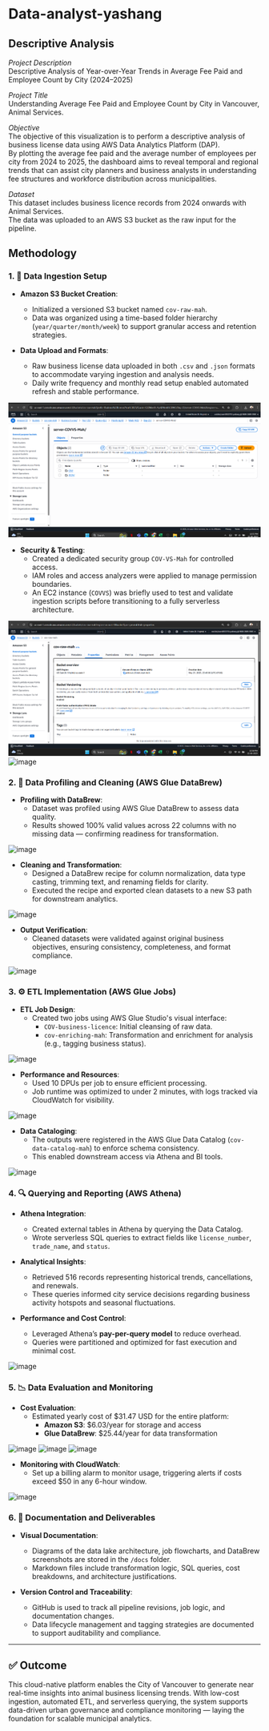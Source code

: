 # Data-analyst-yashang

## Descriptive Analysis

*Project Description*  
Descriptive Analysis of Year-over-Year Trends in Average Fee Paid and Employee Count by City (2024–2025)

*Project Title*  
Understanding Average Fee Paid and Employee Count by City in Vancouver, Animal Services.

*Objective*  
The objective of this visualization is to perform a descriptive analysis of business license data using AWS Data Analytics Platform (DAP).  
By plotting the average fee paid and the average number of employees per city from 2024 to 2025, the dashboard aims to reveal temporal and regional trends that can assist city planners and business analysts in understanding fee structures and workforce distribution across municipalities.

*Dataset*  
This dataset includes business licence records from 2024 onwards with Animal Services.  
The data was uploaded to an AWS S3 bucket as the raw input for the pipeline.

## Methodology

### 1. 🔁 Data Ingestion Setup

- **Amazon S3 Bucket Creation**: 
  - Initialized a versioned S3 bucket named `cov-raw-mah`.
  - Data was organized using a time-based folder hierarchy (`year/quarter/month/week`) to support granular access and retention strategies.
  
- **Data Upload and Formats**:
  - Raw business license data uploaded in both `.csv` and `.json` formats to accommodate varying ingestion and analysis needs.
  - Daily write frequency and monthly read setup enabled automated refresh and stable performance.

![S3 Bucket Screenshot](https://raw.githubusercontent.com/yashangs0510/Data-analyst-yashang/main/images/1.png)

- **Security & Testing**:
  - Created a dedicated security group `COV-VS-Mah` for controlled access.
  - IAM roles and access analyzers were applied to manage permission boundaries.
  - An EC2 instance (`COVVS`) was briefly used to test and validate ingestion scripts before transitioning to a fully serverless architecture.

![image](https://raw.githubusercontent.com/yashangs0510/Data-analyst-yashang/main/images/2.png)
![image](https://raw.githubusercontent.com/yashangs0510/Data-analyst-yashang/blob/9d7925d02ff80a429046a14eeb26bdaea1492d7b/images/ec2.png)
### 2. 🧹 Data Profiling and Cleaning (AWS Glue DataBrew)

- **Profiling with DataBrew**:
  - Dataset was profiled using AWS Glue DataBrew to assess data quality.
  - Results showed 100% valid values across 22 columns with no missing data — confirming readiness for transformation.

![image](https://raw.githubusercontent.com/yashangs0510/Data-analyst-yashang/blob/d1cffa871c4bfa5d9dd03499dfb751435b02c564/images/3.png)

- **Cleaning and Transformation**:
  - Designed a DataBrew recipe for column normalization, data type casting, trimming text, and renaming fields for clarity.
  - Executed the recipe and exported clean datasets to a new S3 path for downstream analytics.

![image](https://raw.githubusercontent.com/yashangs0510/Data-analyst-yashang/blob/d1cffa871c4bfa5d9dd03499dfb751435b02c564/images/4.png)

- **Output Verification**:
  - Cleaned datasets were validated against original business objectives, ensuring consistency, completeness, and format compliance.

![image](https://raw.githubusercontent.com/yashangs0510/Data-analyst-yashang/blob/d1cffa871c4bfa5d9dd03499dfb751435b02c564/images/5.png)

### 3. ⚙️ ETL Implementation (AWS Glue Jobs)

- **ETL Job Design**:
  - Created two jobs using AWS Glue Studio's visual interface:
    - `COV-business-licence`: Initial cleansing of raw data.
    - `cov-enriching-mah`: Transformation and enrichment for analysis (e.g., tagging business status).
  
![image](https://raw.githubusercontent.com/yashangs0510/Data-analyst-yashang/blob/9d7925d02ff80a429046a14eeb26bdaea1492d7b/images/6.png)

- **Performance and Resources**:
  - Used 10 DPUs per job to ensure efficient processing.
  - Job runtime was optimized to under 2 minutes, with logs tracked via CloudWatch for visibility.

![image](https://raw.githubusercontent.com/yashangs0510/Data-analyst-yashang/blob/9d7925d02ff80a429046a14eeb26bdaea1492d7b/images/7.png)

- **Data Cataloging**:
  - The outputs were registered in the AWS Glue Data Catalog (`cov-data-catalog-mah`) to enforce schema consistency.
  - This enabled downstream access via Athena and BI tools.

![image](https://raw.githubusercontent.com/yashangs0510/Data-analyst-yashang/blob/252c4a55023b6c860fe7417a5201d800f5c6dba8/images/Screenshot%202025-06-22%20131806.png)

### 4. 🔍 Querying and Reporting (AWS Athena)

- **Athena Integration**:
  - Created external tables in Athena by querying the Data Catalog.
  - Wrote serverless SQL queries to extract fields like `license_number`, `trade_name`, and `status`.

- **Analytical Insights**:
  - Retrieved 516 records representing historical trends, cancellations, and renewals.
  - These queries informed city service decisions regarding business activity hotspots and seasonal fluctuations.

- **Performance and Cost Control**:
  - Leveraged Athena’s **pay-per-query model** to reduce overhead.
  - Queries were partitioned and optimized for fast execution and minimal cost.

![image](https://raw.githubusercontent.com/yashangs0510/Data-analyst-yashang/blob/252c4a55023b6c860fe7417a5201d800f5c6dba8/images/8.png)

### 5. 📉 Data Evaluation and Monitoring

- **Cost Evaluation**:
  - Estimated yearly cost of $31.47 USD for the entire platform:
    - **Amazon S3**: $6.03/year for storage and access
    - **Glue DataBrew**: $25.44/year for data transformation
  
![image](https://raw.githubusercontent.com/yashangs0510/Data-analyst-yashang/blob/252c4a55023b6c860fe7417a5201d800f5c6dba8/images/9.png)
![image](https://raw.githubusercontent.com/yashangs0510/Data-analyst-yashang/blob/252c4a55023b6c860fe7417a5201d800f5c6dba8/images/10.png)
![image](https://raw.githubusercontent.com/yashangs0510/Data-analyst-yashang/blob/252c4a55023b6c860fe7417a5201d800f5c6dba8/images/11.png)


- **Monitoring with CloudWatch**:
  - Set up a billing alarm to monitor usage, triggering alerts if costs exceed $50 in any 6-hour window.

![image](https://raw.githubusercontent.com/yashangs0510/Data-analyst-yashang/blob/c14d05d4ac6ab59fc96f83059b95ca91ee6e64f5/images/12.png)

### 6. 📁 Documentation and Deliverables

- **Visual Documentation**:
  - Diagrams of the data lake architecture, job flowcharts, and DataBrew screenshots are stored in the `/docs` folder.
  - Markdown files include transformation logic, SQL queries, cost breakdowns, and architecture justifications.

- **Version Control and Traceability**:
  - GitHub is used to track all pipeline revisions, job logic, and documentation changes.
  - Data lifecycle management and tagging strategies are documented to support auditability and compliance.

---

## ✅ Outcome

This cloud-native platform enables the City of Vancouver to generate near real-time insights into animal business licensing trends. With low-cost ingestion, automated ETL, and serverless querying, the system supports data-driven urban governance and compliance monitoring — laying the foundation for scalable municipal analytics.
